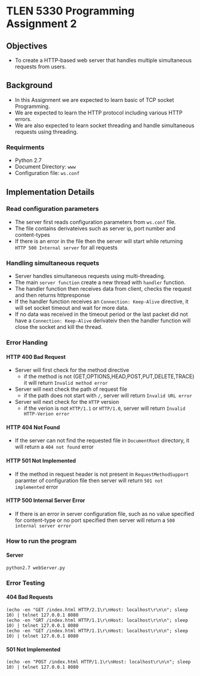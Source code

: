 # TLEN 5330 Programming Assignment 2

## Objectives
- To create a HTTP-based web server that handles multiple simultaneous requests from users.

## Background
- In this Assignment we are expected to learn basic of TCP socket Programming.
- We are expected to learn the HTTP protocol including various HTTP errors.
- We are also expected to learn socket threading and handle simultaneous requests using threading.

### Requirments
- Python 2.7
- Document Directory: `www`
- Configuration file: `ws.conf`

## Implementation Details
### Read configuration parameters
- The server first reads configuration parameters from `ws.conf` file.
- The file contains derivateives such as server ip, port number and content-types
- If there is an error in the file then the server will start while returning `HTTP 500 Internal server` for all requests

###  Handling simultaneous requets
- Server handles simultaneous requests using multi-threading.
- The main `server function` create a new thread with `handler` function.
- The handler function then receives data from client, checks the request and then returns httpresponse
- If the handler function receives an `Connection: Keep-Alive` directive, it will set socket timeout and wait for more data.
- If no data was received in the timeout period or the last packet did not have a `Connection: Keep-Alive` derivateiv then the handler function will close the socket and kill the thread.

### Error Handing

#### HTTP 400 Bad Request
- Server will first check for the method directive
  - if the method is not (GET,OPTIONS,HEAD,POST,PUT,DELETE,TRACE) it will return `Invalid method error`
- Server will next check the path of request file
  - if the path does not start with `/`, server will return `Invalid URL error`
- Server will next check for the `HTTP` version
  - if the verion is not `HTTP/1.1` or `HTTP/1.0`, server will return `Invalid HTTP-Verion error`

#### HTTP 404 Not Found
- If the server can not find the requested file in `DocumentRoot` directory, it will return a `404 not found` error

#### HTTP 501 Not Implemented
- If the method in request header is not present in `RequestMethodSupport` paramter of configuration file then server will return `501 not implemented` error

#### HTTP 500 Internal Server Error
- If there is an error in server configuration file, such as no value specified for content-type or no port specified then server will return a `500 internal server error`

### How to run the program
#### Server
```
python2.7 webServer.py
```

### Error Testing
#### 404 Bad Requests
```
(echo -en "GET /index.html HTTP/2.1\r\nHost: localhost\r\n\n"; sleep 10) | telnet 127.0.0.1 8080
(echo -en "GRT /index.html HTTP/1.1\r\nHost: localhost\r\n\n"; sleep 10) | telnet 127.0.0.1 8080
(echo -en "GET /index.html HTTP/1.1\r\nHost: localhost\r\n\n"; sleep 10) | telnet 127.0.0.1 8080
```

#### 501 Not Implemented
```
(echo -en "POST /index.html HTTP/1.1\r\nHost: localhost\r\n\n"; sleep 10) | telnet 127.0.0.1 8080
```
